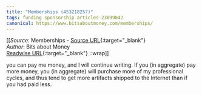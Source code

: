 ```yaml
---
title: "Memberships (453218257)"
tags: funding sponsorship articles-23099042
canonical: https://www.bitsaboutmoney.com/memberships/
---
```


[[_Source_: Memberships - [Source URL](https://www.bitsaboutmoney.com/memberships/){:target="_blank"}<br>
_Author_: Bits about Money<br>
[Readwise URL](https://readwise.io/open/453218257){:target="_blank"}
::wrap]]

you can pay me money, and I will continue writing. If you (in aggregate) pay more money, you (in aggregate) will purchase more of my professional cycles, and thus tend to get more artifacts shipped to the Internet than if you had paid less.
